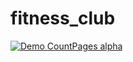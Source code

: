 # fitness_club
[![Demo CountPages alpha](https://share.gifyoutube.com/KzB6Gb.gif)](https://www.youtube.com/watch?v=ek1j272iAmc)
